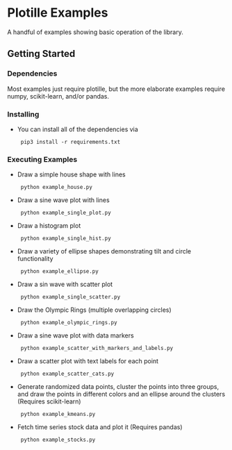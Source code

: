 # Plotille Examples

A handful of examples showing basic operation of the library.   

## Getting Started

### Dependencies

Most examples just require plotille, but the more elaborate examples require numpy, scikit-learn, and/or pandas.   

### Installing

* You can install all of the dependencies via
  ```
   pip3 install -r requirements.txt
  ```

### Executing Examples

* Draw a simple house shape with lines
  ```
   python example_house.py
  ```

* Draw a sine wave plot with lines
  ```
   python example_single_plot.py
  ```

* Draw a histogram plot 
  ```
   python example_single_hist.py
  ```

* Draw a variety of ellipse shapes demonstrating tilt and circle functionality
  ```
   python example_ellipse.py
  ```
  
  
* Draw a sin wave with scatter plot
  ```
   python example_single_scatter.py
  ```
  
* Draw the Olympic Rings (multiple overlapping circles)
  ```
   python example_olympic_rings.py
  ```

* Draw a sine wave plot with data markers
  ```
   python example_scatter_with_markers_and_labels.py
  ```

* Draw a scatter plot with text labels for each point
  ```
   python example_scatter_cats.py
  ```

* Generate randomized data points, cluster the points into three groups, and draw the points in different colors and an ellipse around the clusters (Requires scikit-learn)
  ```
   python example_kmeans.py 
  ```

* Fetch time series stock data and plot it (Requires pandas)
  ```
   python example_stocks.py
  ```
 


